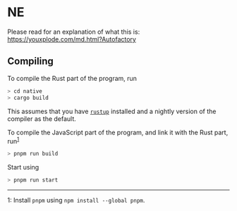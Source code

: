 <!-- markdownlint-disable no-inline-html no-bare-urls line-length header-increment commands-show-output -->

# NE

Please read for an explanation of what this is: https://youxplode.com/md.html?Autofactory

## Compiling

To compile the Rust part of the program, run

```bash
> cd native
> cargo build
```

This assumes that you have [`rustup`](https://rustup.rs/) installed and a nightly version of the compiler as the default.

To compile the JavaScript part of the program, and link it with the Rust part, run<sup>[1](#fn1)</sup>

```bash
> pnpm run build
```

Start using

```bash
> pnpm run start
```

---

<a name="fn1">1</a>: Install `pnpm` using `npm install --global pnpm`.
